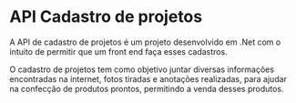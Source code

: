 # API Cadastro de projetos 

A API de cadastro de projetos é um projeto desenvolvido em .Net com o intuito de permitir que um front end faça esses cadastros.

O cadastro de projetos tem como objetivo juntar diversas informações encontradas na internet, fotos tiradas e anotações realizadas, para ajudar na confecção de produtos prontos, permitindo a venda desses produtos.
